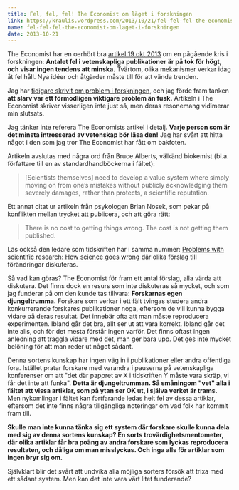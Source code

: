 ```yaml
---
title: Fel, fel, fel! The Economist om läget i forskningen
link: https://kraulis.wordpress.com/2013/10/21/fel-fel-fel-the-economist-om-laget-i-forskningen/
name: fel-fel-fel-the-economist-om-laget-i-forskningen
date: 2013-10-21
---
```

The Economist har en oerhört bra [artikel 19 okt 2013](http://www.economist.com/news/briefing/21588057-scientists-think-science-self-correcting-alarming-degree-it-not-trouble) om en pågående kris i forskningen: **Antalet fel i vetenskapliga publikationer är på tok för högt, och visar ingen tendens att minska.** Tvärtom, olika mekanismer verkar idag åt fel håll. Nya idéer och åtgärder måste till för att vända trenden.

Jag har [tidigare skrivit om problem i forskningen](/posts/), och jag förde fram tanken **att slarv var ett förmodligen viktigare problem än fusk.** Artikeln i The Economist skriver visserligen inte just så, men deras resonemang vidimerar min slutsats.

Jag tänker inte referera The Economists artikel i detalj. **Varje person som är det minsta intresserad av vetenskap bör läsa den!** Jag har svårt att hitta något i den som jag tror The Economist har fått om bakfoten.

Artikeln avslutas med några ord från Bruce Alberts, välkänd biokemist (bl.a. författare till en av standardhandböckerna i fältet):

> [Scientists themselves] need to develop a value system where simply moving on from one’s mistakes without publicly acknowledging them severely damages, rather than protects, a scientific reputation.



Ett annat citat ur artikeln från psykologen Brian Nosek, som pekar på konflikten mellan trycket att publicera, och att göra rätt:

> There is no cost to getting things wrong. The cost is not getting them published.

Läs också den ledare som tidskriften har i samma nummer: [Problems with scientific research: How science goes wrong](http://www.economist.com/news/leaders/21588069-scientific-research-has-changed-world-now-it-needs-change-itself-how-science-goes-wrong) där olika förslag till förändringar diskuteras.

Så vad kan göras? The Economist för fram ett antal förslag, alla värda att diskutera. Det finns dock en resurs som inte diskuteras så mycket, och som jag funderar på om den kunde tas tillvara: **Forskarnas egen djungeltrumma.** Forskare som verkar i ett fält tvingas studera andra konkurrerande forskares publikationer noga, eftersom de vill kunna bygga vidare på deras resultat. Det innebär ofta att man måste reproducera experimenten. Ibland går det bra, allt ser ut att vara korrekt. Ibland går det inte alls, och för det mesta förstår ingen varför. Det finns oftast ingen anledning att traggla vidare med det, man ger bara upp. Det ges inte mycket belöning för att man reder ut något sådant.

Denna sortens kunskap har ingen väg in i publikationer eller andra offentliga fora. Istället pratar forskare med varandra i pauserna på vetenskapliga konferenser om att "det där pappret av X i tidskriften Y måste vara skräp, vi får det inte att funka". **Detta är djungeltrumman. Så småningom "vet" alla i fältet att vissa artiklar, som på ytan ser OK ut, i själva verket är trams.** Men nykomlingar i fältet kan fortfarande ledas helt fel av dessa artiklar, eftersom det inte finns några tillgängliga noteringar om vad folk har kommit fram till.

**Skulle man inte kunna tänka sig ett system där forskare skulle kunna dela med sig av denna sortens kunskap? En sorts trovärdighetsmentometer, där olika artiklar får bra poäng av andra forskare som lyckas reproducera resultaten, och dåliga om man misslyckas. Och inga alls för artiklar som ingen bryr sig om.**

Självklart blir det svårt att undvika alla möjliga sorters försök att trixa med ett sådant system. Men kan det inte vara värt litet funderande?

